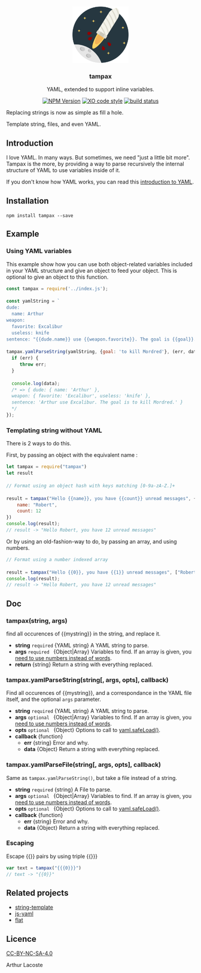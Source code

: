 <p align="center">
  <img src="icon/logo.svg" height="150">
  <h3 align="center">tampax</h3>
  <p align="center">YAML, extended to support inline variables.<p>
  <p align="center"><a href="https://npmjs.org/package/tampax"><img src="https://img.shields.io/npm/v/tampax.svg" alt="NPM Version"></a> <a href="https://github.com/sindresorhus/xo"><img src="https://img.shields.io/badge/code_style-XO-5ed9c7.svg" alt="XO code style"></a> <a href="https://travis-ci.org/arthurlacoste/tampax"><img src="https://secure.travis-ci.org/arthurlacoste/tampax.svg" alt="build status"></a>
  </p>
</p>

Replacing strings is now as simple as fill a hole.

Template string, files, and even YAML.

## Introduction

I love YAML. In many ways. But sometimes, we need "just a little bit more". Tampax is the more, by providing a way to parse recursively the internal structure of YAML to use variables inside of it.

If you don't know how YAML works, you can read this [introduction to YAML](https://github.com/arthurlacoste/Introduction-To-YAML/blob/master/Introduction-to-YAML.md).

## Installation

`npm install tampax --save`

## Example

### Using YAML variables

This example show how you can use both object-related variables included in your YAML structure and give an object to feed your object. This is optional to give an object to this function.

```js
const tampax = require('../index.js');

const yamlString = `
dude:
  name: Arthur
weapon:
  favorite: Excalibur
  useless: knife
sentence: "{{dude.name}} use {{weapon.favorite}}. The goal is {{goal}}."`;

tampax.yamlParseString(yamlString, {goal: 'to kill Mordred'}, (err, data) => {
  if (err) {
     throw err;
  }

  console.log(data);
  /* => { dude: { name: 'Arthur' },
  weapon: { favorite: 'Excalibur', useless: 'knife' },
  sentence: 'Arthur use Excalibur. The goal is to kill Mordred.' }
  */
});


```

### Templating string without YAML

There is 2 ways to do this.

First, by passing an object with the equivalent name :

```js
let tampax = require("tampax")
let result

// Format using an object hash with keys matching [0-9a-zA-Z.]+

result = tampax("Hello {{name}}, you have {{count}} unread messages", {
    name: "Robert",
    count: 12
})
console.log(result);
// result -> "Hello Robert, you have 12 unread messages"

```
<a name="array-using"></a>
Or by using an old-fashion-way to do, by passing an array, and using numbers.

```js
// Format using a number indexed array

result = tampax("Hello {{0}}, you have {{1}} unread messages", ["Robert", 12])
console.log(result);
// result -> "Hello Robert, you have 12 unread messages"

```


## Doc

### tampax(string, args)

find all occurences of {{mystring}} in the string, and replace it.

- **string** `required` {YAML string} A YAML string to parse.
- **args** `required ` {Object|Array} Variables to find. If an array is given, you [need to use numbers instead of words](#array-using).
- **return** {string} Return a string with everything replaced.

### tampax.yamlParseString(string[, args, opts], callback)

Find all occurences of {{mystring}}, and a correspondance in the YAML file itself, and the optional `args` parameter.

- **string** `required` {YAML string} A YAML string to parse.
- **args** `optional ` {Object|Array} Variables to find. If an array is given, you [need to use numbers instead of words](#array-using).
- **opts** `optional ` {Object} Options to call to [yaml.safeLoad()](https://github.com/nodeca/js-yaml#safeload-string---options-).
- **callback** {function}
  - **err** {string} Error and why.
  - **data** {Object} Return a string with everything replaced.

### tampax.yamlParseFile(string[, args, opts], callback)

Same as `tampax.yamlParseString()`, but take a file instead of a string.

  - **string** `required` {string} A File to parse.
  - **args** `optional ` {Object|Array} Variables to find. If an array is given, you [need to use numbers instead of words](#array-using).
  - **opts** `optional ` {Object} Options to call to [yaml.safeLoad()](https://github.com/nodeca/js-yaml#safeload-string---options-).
  - **callback** {function}
    - **err** {string} Error and why.
    - **data** {Object} Return a string with everything replaced.


### Escaping

Escape {{}} pairs by using triple {{}}}

```js
var text = tampax("{{{0}}}")
// text -> "{{0}}"

```

## Related projects

* [string-template](https://github.com/Matt-Esch/string-template)
* [js-yaml](https://github.com/nodeca/js-yaml)
* [flat](https://github.com/hughsk/flat)

## Licence
[CC-BY-NC-SA-4.0](https://creativecommons.org/licenses/by-sa/4.0/)

Arthur Lacoste
